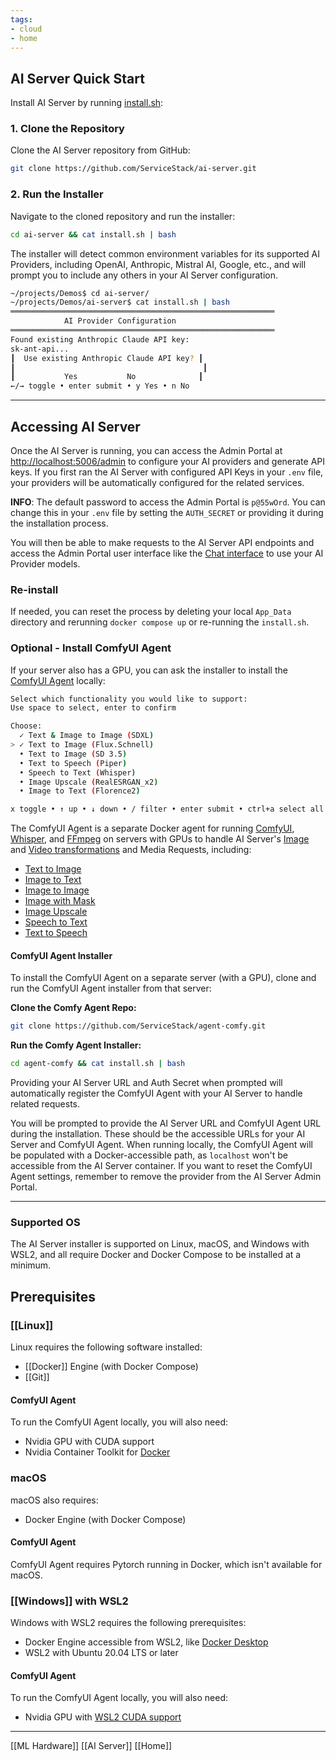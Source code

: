 ```yaml
---
tags:
- cloud
- home
---
```

## **AI Server Quick Start**

Install AI Server by running [install.sh](https://github.com/ServiceStack/ai-server/blob/main/install.sh):

### 1. Clone the Repository

Clone the AI Server repository from GitHub:

```bash
git clone https://github.com/ServiceStack/ai-server.git
```

### 2. Run the Installer

Navigate to the cloned repository and run the installer:

```bash
cd ai-server && cat install.sh | bash
```

The installer will detect common environment variables for its supported AI Providers, including OpenAI, Anthropic, Mistral AI, Google, etc., and will prompt you to include any others in your AI Server configuration.

```bash
~/projects/Demos$ cd ai-server/
~/projects/Demos/ai-server$ cat install.sh | bash
═══════════════════════════════════════════════════════════
            AI Provider Configuration            
═══════════════════════════════════════════════════════════
Found existing Anthropic Claude API key:
sk-ant-api...
┃  Use existing Anthropic Claude API key? ┃
┃                                          ┃
┃           Yes           No              ┃
←/→ toggle • enter submit • y Yes • n No
```

---

## Accessing AI Server

Once the AI Server is running, you can access the Admin Portal at [http://localhost:5006/admin](http://localhost:5006/admin) to configure your AI providers and generate API keys. If you first ran the AI Server with configured API Keys in your `.env` file, your providers will be automatically configured for the related services.

**INFO**: The default password to access the Admin Portal is `p@55wOrd`. You can change this in your `.env` file by setting the `AUTH_SECRET` or providing it during the installation process.

You will then be able to make requests to the AI Server API endpoints and access the Admin Portal user interface like the [Chat interface](http://localhost:5006/admin/Chat) to use your AI Provider models.

### Re-install

If needed, you can reset the process by deleting your local `App_Data` directory and rerunning `docker compose up` or re-running the `install.sh`.

### Optional - Install ComfyUI Agent

If your server also has a GPU, you can ask the installer to install the [ComfyUI Agent](https://docs.servicestack.net/ai-server/comfy-extension) locally:

```bash
Select which functionality you would like to support:
Use space to select, enter to confirm

Choose:
  ✓ Text & Image to Image (SDXL)
> ✓ Text to Image (Flux.Schnell)
  • Text to Image (SD 3.5)
  • Text to Speech (Piper)
  • Speech to Text (Whisper)
  • Image Upscale (RealESRGAN_x2)
  • Image to Text (Florence2)

x toggle • ↑ up • ↓ down • / filter • enter submit • ctrl+a select all
```

The ComfyUI Agent is a separate Docker agent for running [ComfyUI](https://www.comfy.org/), [Whisper](https://github.com/openai/whisper), and [FFmpeg](https://www.ffmpeg.org/) on servers with GPUs to handle AI Server's [Image](https://docs.servicestack.net/ai-server/transform/image) and [Video transformations](https://docs.servicestack.net/ai-server/transform/video) and Media Requests, including:

-   [Text to Image](https://docs.servicestack.net/ai-server/text-to-image)
-   [Image to Text](https://docs.servicestack.net/ai-server/image-to-text)
-   [Image to Image](https://docs.servicestack.net/ai-server/image-to-image)
-   [Image with Mask](https://docs.servicestack.net/ai-server/image-with-mask)
-   [Image Upscale](https://docs.servicestack.net/ai-server/image-upscale)
-   [Speech to Text](https://docs.servicestack.net/ai-server/speech-to-text)
-   [Text to Speech](https://docs.servicestack.net/ai-server/text-to-speech)

#### ComfyUI Agent Installer

To install the ComfyUI Agent on a separate server (with a GPU), clone and run the ComfyUI Agent installer from that server:

**Clone the Comfy Agent Repo:**

```bash
git clone https://github.com/ServiceStack/agent-comfy.git
```

**Run the Comfy Agent Installer:**

```bash
cd agent-comfy && cat install.sh | bash
```

Providing your AI Server URL and Auth Secret when prompted will automatically register the ComfyUI Agent with your AI Server to handle related requests.

You will be prompted to provide the AI Server URL and ComfyUI Agent URL during the installation. These should be the accessible URLs for your AI Server and ComfyUI Agent. When running locally, the ComfyUI Agent will be populated with a Docker-accessible path, as `localhost` won't be accessible from the AI Server container. If you want to reset the ComfyUI Agent settings, remember to remove the provider from the AI Server Admin Portal.

---

### Supported OS

The AI Server installer is supported on Linux, macOS, and Windows with WSL2, and all require Docker and Docker Compose to be installed at a minimum.

## Prerequisites

### [[Linux]]

Linux requires the following software installed:

-   [[Docker]] Engine (with Docker Compose)
-   [[Git]]

#### ComfyUI Agent

To run the ComfyUI Agent locally, you will also need:

-   Nvidia GPU with CUDA support
-   Nvidia Container Toolkit for [Docker](https://docs.nvidia.com/datacenter/cloud-native/container-toolkit/install-guide.html)

### macOS

macOS also requires:

-   Docker Engine (with Docker Compose)

#### ComfyUI Agent

ComfyUI Agent requires Pytorch running in Docker, which isn't available for macOS.

### [[Windows]] with WSL2

Windows with WSL2 requires the following prerequisites:

-   Docker Engine accessible from WSL2, like [Docker Desktop](https://www.docker.com/products/docker-desktop)
-   WSL2 with Ubuntu 20.04 LTS or later

#### ComfyUI Agent

To run the ComfyUI Agent locally, you will also need:

-   Nvidia GPU with [WSL2 CUDA support](https://docs.nvidia.com/cuda/wsl-user-guide/index.html)

---

[[ML Hardware]]  [[AI Server]]  [[Home]]
